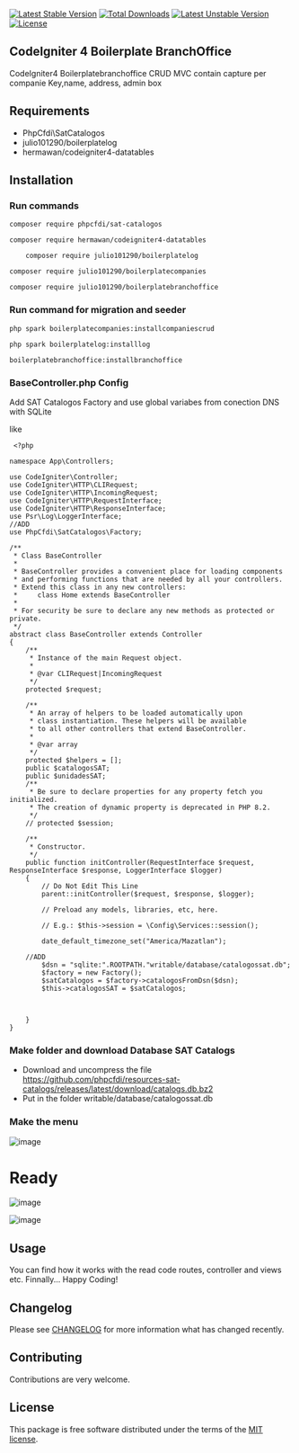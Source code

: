 [![Latest Stable Version](https://poser.okvpn.org/julio101290/boilerplatebranchoffice/v/stable)](https://packagist.org/packages/julio101290/boilerplatebranchoffice) [![Total Downloads](https://poser.okvpn.org/julio101290/boilerplatebranchoffice/downloads)](https://packagist.org/packages/julio101290/boilerplatebranchoffice) [![Latest Unstable Version](https://poser.okvpn.org/julio101290/boilerplatebranchoffice/v/unstable)](https://packagist.org/packages/julio101290/boilerplatebranchoffice) [![License](https://poser.okvpn.org/julio101290/boilerplatebranchoffice/license)](https://packagist.org/packages/julio101290/boilerplatebranchoffice)

## CodeIgniter 4 Boilerplate BranchOffice
CodeIgniter4 Boilerplatebranchoffice CRUD MVC contain capture per companie Key,name, address, admin box


## Requirements
* PhpCfdi\SatCatalogos
* julio101290/boilerplatelog
* hermawan/codeigniter4-datatables

## Installation

### Run commands
	
 	composer require phpcfdi/sat-catalogos

   	composer require hermawan/codeigniter4-datatables

     	composer require julio101290/boilerplatelog

	composer require julio101290/boilerplatecompanies

 	composer require julio101290/boilerplatebranchoffice

### Run command for migration and seeder

	php spark boilerplatecompanies:installcompaniescrud

 	php spark boilerplatelog:installlog

  	boilerplatebranchoffice:installbranchoffice

 ### BaseController.php Config

 Add SAT Catalogos Factory and use global variabes from conection DNS with SQLite

 like

	 <?php
	
	namespace App\Controllers;
	
	use CodeIgniter\Controller;
	use CodeIgniter\HTTP\CLIRequest;
	use CodeIgniter\HTTP\IncomingRequest;
	use CodeIgniter\HTTP\RequestInterface;
	use CodeIgniter\HTTP\ResponseInterface;
	use Psr\Log\LoggerInterface;
 	//ADD
	use PhpCfdi\SatCatalogos\Factory;
	
	/**
	 * Class BaseController
	 *
	 * BaseController provides a convenient place for loading components
	 * and performing functions that are needed by all your controllers.
	 * Extend this class in any new controllers:
	 *     class Home extends BaseController
	 *
	 * For security be sure to declare any new methods as protected or private.
	 */
	abstract class BaseController extends Controller
	{
	    /**
	     * Instance of the main Request object.
	     *
	     * @var CLIRequest|IncomingRequest
	     */
	    protected $request;
	
	    /**
	     * An array of helpers to be loaded automatically upon
	     * class instantiation. These helpers will be available
	     * to all other controllers that extend BaseController.
	     *
	     * @var array
	     */
	    protected $helpers = [];
	    public $catalogosSAT;
	    public $unidadesSAT;
	    /**
	     * Be sure to declare properties for any property fetch you initialized.
	     * The creation of dynamic property is deprecated in PHP 8.2.
	     */
	    // protected $session;
	
	    /**
	     * Constructor.
	     */
	    public function initController(RequestInterface $request, ResponseInterface $response, LoggerInterface $logger)
	    {
	        // Do Not Edit This Line
	        parent::initController($request, $response, $logger);
	
	        // Preload any models, libraries, etc, here.
	
	        // E.g.: $this->session = \Config\Services::session();
	        
	        date_default_timezone_set("America/Mazatlan");
	
		//ADD
	        $dsn = "sqlite:".ROOTPATH."writable/database/catalogossat.db";
	        $factory = new Factory();
	        $satCatalogos = $factory->catalogosFromDsn($dsn);
	        $this->catalogosSAT = $satCatalogos;
	        
	       
	       
	    }
	}

 
### Make folder and download Database SAT Catalogs
* Download and uncompress the file https://github.com/phpcfdi/resources-sat-catalogs/releases/latest/download/catalogs.db.bz2
* Put in the folder writable/database/catalogossat.db

### Make the menu
![image](https://github.com/user-attachments/assets/3377700f-e5bc-4317-95a4-3b800bead3e5)


# Ready

![image](https://github.com/user-attachments/assets/e844eb79-33a5-43e7-9809-c939b8e1028e)

![image](https://github.com/user-attachments/assets/02d65119-62b4-4040-984c-aae92f763c34)


Usage
-----
You can find how it works with the read code routes, controller and views etc. Finnally... Happy Coding!

Changelog
--------
Please see [CHANGELOG](CHANGELOG.md) for more information what has changed recently.

Contributing
------------
Contributions are very welcome.

License
-------

This package is free software distributed under the terms of the [MIT license](LICENSE.md).
